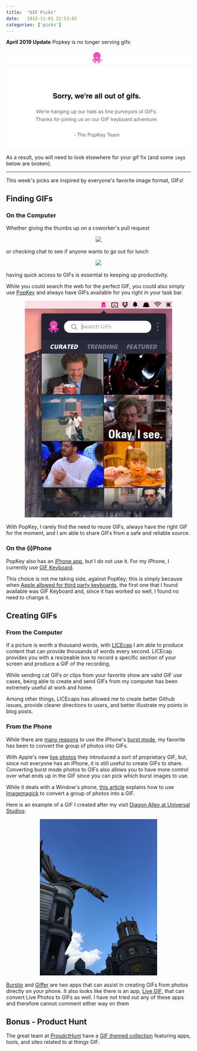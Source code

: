 ```yaml
---
title:  "GIF Picks"
date:   2015-11-01 22:53:02
categories: ['picks']
---
```


**April 2019 Update** Popkey is no longer serving gifs:

<center>
  <img src='./popkey-closed.png' />
</center>

As a result, you will need to look elsewhere for your gif fix (and some `img`s below are broken).

<hr />

This week's picks are inspired by everyone's favorite image format, GIFs!

## Finding GIFs

### On the Computer

Whether giving the thumbs up on a coworker's pull request

<center>
  <img src='https://m.popkey.co/da4e86/NO4x.gif'>
  <br />
</center>

or checking chat to see if anyone wants to go out for lunch

<center>
  <img src='https://m.popkey.co/0c818e/kd4J7.gif' />
  <br />
</center>


having quick access to GIFs is essential to keeping up productivity.

While you could search the web for the perfect GIF, you could also simply use [PopKey](https://popkey.co/send-gifs?ref=homepage_banner) and always have GIFs available for you right in your task bar.

<center>
  <img src='./popkey.png'>
</center>

With PopKey, I rarely find the need to reuse GIFs, always have the right GIF for the moment, and I am able to share GIFs from a safe and reliable source.

### On the (i)Phone

PopKey also has an [iPhone app](https://itunes.apple.com/app/apple-store/id919359310?mt=8), but I do not use it. For my iPhone, I currently use [GIF Keyboard](https://itunes.apple.com/us/app/gif-keyboard/id917932200?mt=8).

This choice is not me taking side, against PopKey; this is simply because when [Apple allowed for third party keyboards](https://support.apple.com/en-us/HT204340), the first one that I found available was GIF Keyboard and, since it has worked so well, I found no need to change it.

## Creating GIFs

### From the Computer

If a picture is worth a thousand words, with [LICEcap](http://www.cockos.com/licecap/) I am able to produce content that can provide thousands of words every second. LICEcap provides you with a resizeable box to record a specific section of your screen and produce a GIF of the recording.

While sending cat GIFs or clips from your favorite show are valid GIF use cases, being able to create and send GIFs from my computer has been extremely useful at work and home.

Among other things, LICEcaps has allowed me to create better Github issues, provide clearer directions to users, and better illustrate my points in blog posts.

### From the Phone

While there are [many reasons](http://iphonephotographyschool.com/burst-mode/) to use the iPhone's [burst mode](http://www.cnet.com/how-to/how-to-use-burst-mode-on-the-iphone-5s/), my favorite has been to convert the group of photos into GIFs.

With Apple's new [live photos](http://iphonephotographyschool.com/live-photos/) they introduced a sort of proprietary GIF, but, since not everyone has an iPhone, it is still useful to create GIFs to share. Converting burst mode photos to GIFs also allows you to have more control over what ends up in the GIF since you can pick which burst images to use.

While it deals with a Window's phone, [this article](http://www.itworld.com/article/2935553/open-source-tools/how-to-create-animated-gifs-using-imagemagick.html) explains how to use [Imagemagick](http://www.imagemagick.org/script/index.php) to convert a group of photos into a GIF.

Here is an example of a GIF I created after my visit [Diagon Alley at Universal Studios](https://www.universalorlando.com/Theme-Parks/Universal-Studios-Florida/Wizarding-World-Of-Harry-Potter-Diagon-Alley.aspx):

<center>
  <img src='./dragon.gif' />
</center>

[Burstio](http://burstio.com/) and [Giffer](http://gifferapp.com/) are two apps that can assist in creating GIFs from photos directly on your phone. It also looks like there is an app, [Live GIF](https://itunes.apple.com/us/app/live-gif/id1044506498?mt=8), that can convert Live Photos to GIFs as well. I have not tried out any of these apps and therefore cannot comment either way on them

## Bonus - Product Hunt

The great team at [ProudctHunt](https://www.producthunt.com/) have a [GIF themed collection](https://www.producthunt.com/e/gif-apps) featuring apps, tools, and sites related to al things GIF.
